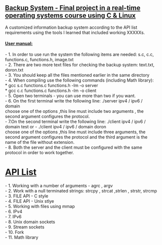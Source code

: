 <h2><u>Backup System - Final project in a real-time operating systems course using C & Linux</u></h2>
<p>
A customized information backup system according to the API list requirements using the tools I learned that included working XXXXXs.
</p>
<h4><u>User manual:</u></h4>
<p>
- 1. In order to use run the system the following items are needed: s.c, c.c, functions.c, functions.h, image.txt<br>
- 2. There are two more text files for checking the backup system: text.txt, doron.txt<br>
- 3. You should keep all the files mentioned earlier in the same directory<br>
- 4. When compiling use the following commands (including Math library):<br>
  * gcc s.c functions.c functions.h -lm -o server<br>
  * gcc c.c functions.c functions.h -lm -o client<br>
- 5. Open two terminals - you can use more than two if you want.<br>
- 6. On the first terminal write the following line: ./server ipv4 / ipv6 / domain<br> 
 choose one of the options ,this line must include two arguments , the second argument configures the protocol.<br>
- 7.On the second terminal write the following line: ./client ipv4 / ipv6 / domain test  or  - ./client ipv4 / ipv6 / domain doron<br>
 choose one of the options ,this line must include three arguments, the second argument configures the protocol and the third argument is the name of the file without extension.<br>
- 8. Both the server and the client must be configured with the same protocol in order to work together.
</p>
<h1><u>API List</u></h1>
<p>
- 1. Working with a number of arguments - agrc , argv <br>
- 2. Work with a null terminated strings: strcpy , strcat ,strlen , strstr, strcmp <br>
- 3. FILE API - C style <br>
- 4. FILE API - Unix stlye <br>
- 5. Working with files using mmap <br>
- 6. IPv4<br>
- 7. IPv6<br>
- 8. Unix domain sockets <br>
- 9. Stream sockets<br>
- 10. Fork<br>
- 11. Math library<br>
</p>
